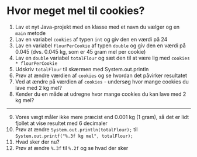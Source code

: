 # Hvor meget mel til cookies?

1. Lav et nyt Java-projekt med en klasse med et navn du vælger og en `main` metode
2. Lav en variabel `cookies` af typen `int` og giv den en værdi på 24
3. Lav en variabel `flourPerCookie` af typen `double` og giv den en værdi på 0.045 (dvs. 0.045 kg, som er 45 gram mel per cookie)
4. Lav en `double` variabel `totalFlour` og sæt den til at være lig med `cookies * flourPerCookie`
5. Udskriv `totalFlour` til skærmen med System.out.println
6. Prøv at ændre værdien af `cookies` og se hvordan det påvirker resultatet
7. Ved at ændre på værdien af `cookies` - undersøg hvor mange cookies du lave med 2 kg mel?
8. Kender du en måde at udregne hvor mange cookies du kan lave med 2 kg mel?

---

9. Vores vægt måler ikke mere præcist end 0.001 kg (1 gram), så det er lidt fjollet at vise resultet med 6 decimaler
10. Prøv at ændre `System.out.println(totalFlour);` til `System.out.printf("%.3f kg mel", totalFlour);`
11. Hvad sker der nu?
12. Prøv at ændre `%.3f` til `%.2f` og se hvad der sker
